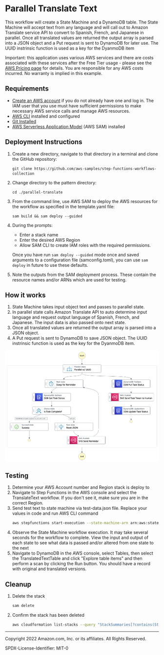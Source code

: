 # Parallel Translate Text

This workflow will create a State Machine and a DynamoDB table. The State Machine will accept text from any language and will call out to Amazon Translate service API to convert to Spanish, French, and Japanese in parallel.  Once all translated values are returned the output array is parsed into a JSON object and a Put request is sent to DynamoDB for later use. The UUID instrinsic function is used as a key for the DyanmoDB item

Important: this application uses various AWS services and there are costs associated with these services after the Free Tier usage - please see the [AWS Pricing page](https://aws.amazon.com/pricing/) for details. You are responsible for any AWS costs incurred. No warranty is implied in this example.

## Requirements

* [Create an AWS account](https://portal.aws.amazon.com/gp/aws/developer/registration/index.html) if you do not already have one and log in. The IAM user that you use must have sufficient permissions to make necessary AWS service calls and manage AWS resources.
* [AWS CLI](https://docs.aws.amazon.com/cli/latest/userguide/install-cliv2.html) installed and configured
* [Git Installed](https://git-scm.com/book/en/v2/Getting-Started-Installing-Git)
* [AWS Serverless Application Model](https://docs.aws.amazon.com/serverless-application-model/latest/developerguide/serverless-sam-cli-install.html) (AWS SAM) installed

## Deployment Instructions

1. Create a new directory, navigate to that directory in a terminal and clone the GitHub repository:
    ``` 
    git clone https://github.com/aws-samples/step-functions-workflows-collection
    ```
1. Change directory to the pattern directory:
    ```
    cd ./parallel-translate
    ```
1. From the command line, use AWS SAM to deploy the AWS resources for the workflow as specified in the template.yaml file:
    ```
    sam build && sam deploy --guided
    ```
1. During the prompts:
    * Enter a stack name
    * Enter the desired AWS Region
    * Allow SAM CLI to create IAM roles with the required permissions.

    Once you have run `sam deploy --guided` mode once and saved arguments to a configuration file (samconfig.toml), you can use `sam deploy` in future to use these defaults.

1. Note the outputs from the SAM deployment process. These contain the resource names and/or ARNs which are used for testing.

## How it works

1. State Machine takes input object text and passes to parallel state.
2. In parallel state calls Amazon Translate API to auto determine input language and request output language of Spanish, French, and Japanese. The input data is also passed onto next state.
3. Once all translated values are returned the output array is parsed into a JSON object.
4. A Put request is sent to DynamoDB to save JSON object. The UUID instrinsic function is used as the key for the DyanmoDB item.

![image](./resources/statemachine.png)

## Testing

1. Determine your AWS Account number and Region stack is deploy to
2. Navigate to Step Functions in the AWS console and select the TranslateText workflow. If you don't see it, make sure you are in the correct Region.
3. Send test text to state machine via test-data.json file. Replace your values in code and run AWS CLI command
    ```bash
    aws stepfunctions start-execution --state-machine-arn arn:aws:states:<YOUR REGION>:<YOUR AWS ACCOUNT>:stateMachine:TranslateText --input file://test-data.json
    ```
4. Observe the State Machine workflow execution. It may take several seconds for the workflow to complete. View the input and output of each state to see what data is passed and/or altered from one state to the next
5. Navigate to DynamoDB in the AWS console, select Tables, then select the TranslatedTextTable and click "Explore table items" and then perform a scan by clicking the Run button. You should have a record with original and translated versions.

## Cleanup
 
1. Delete the stack
    ```bash
    sam delete
    ```
1. Confirm the stack has been deleted
    ```bash
    aws cloudformation list-stacks --query "StackSummaries[?contains(StackName,'STACK_NAME')].StackStatus"
    ```
----
Copyright 2022 Amazon.com, Inc. or its affiliates. All Rights Reserved.

SPDX-License-Identifier: MIT-0
